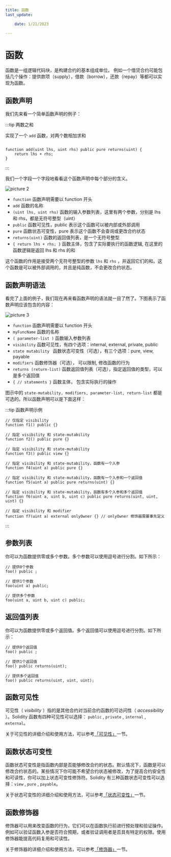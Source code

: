 ```yaml
---
title: 函数 
last_update:

    date: 1/21/2023

---
```


# 函数

函数是一组逻辑代码块，是构建合约的基本组成单位。 例如一个借贷合约可能包括几个操作：提供款项（supply），借款（borrow），还款（repay）等都可以实现为函数。

## 函数声明

我们先来看一个简单函数声明的例子：

:::tip 两数之和

实现了一个 `add` 函数，对两个数相加求和

```solidity

function add(uint lhs, uint rhs) public pure returns(uint) {
    return lhs + rhs;
}

```

:::

我们一个字段一个字段地看看这个函数声明中每个部分的含义。

![picture 2](assets/function/1674273524949.png)

  

* `function` 函数声明需要以 function 开头
* `add` 函数的名称
* `(uint lhs, uint rhs)` 函数的输入参数列表，这里有两个参数，分别是 lhs 和 rhs，都是无符号整型（uint）
* `public` 函数可见性，public 表示这个函数可以被内部或外部调用
* `pure` 函数状态可变性，pure 表示这个函数不会查询或更改合约状态
* `returns(uint)` 函数的返回值列表，是一个无符号整型
* `{ return lhs + rhs; }` 函数主体，包含了实际要执行的函数逻辑, 在这里的函数逻辑是返回 lhs 和 rhs 的和

这个函数的作用是接受两个无符号整型的参数 `lhs` 和 `rhs` ，并返回它们的和。这个函数是可以被外部调用的，并且是纯函数，不会更改合约状态。

## 函数声明语法

看完了上面的例子，我们现在再来看函数声明的语法就一目了然了。下图表示了函数声明应该包含的内容：

![picture 3](assets/function/1674281509826.png)

* `function` 函数声明需要以 function 开头
* `myFuncName` 函数的名称
* `( parameter-list )` 函数输入参数列表
* `visibility` 函数可见性，有四个选项：internal, external, private, public
* `state mutability ` 函数状态可变性（可选），有三个选项：pure, view, payable
* `modifiers` 函数修饰器（可选）， 可以限制, 修改函数的行为
* `returns (return-list)` 函数返回值列表（可选），指定返回值的类型，可以是多个返回值
* `{ // statements }` 函数主体， 包含实际执行的操作

图示中的 `state-mutability, modifiers, parameter-list, return-list` 都是可选的。所以函数声明可以是下面这样：

:::tip 函数声明示例

```solidity
// 仅指定 visibility
function f1() public {}

// 指定 visibility 和 state-mutability
function f2() public pure {}

// 指定 visibility 和 state-mutability
function f3() public view {}

// 指定 visibility 和 state-mutability，函数有一个入参
function f4(uint a) public pure {}

// 指定 visibility 和 state-mutability，函数有一个入参和一个返回值
function f5(uint a) public pure returns(uint) {}

// 指定 visibility 和 state-mutability，函数有多个入参和多个返回值
function f6(uint a, uint b, uint c) public pure returns(uint, uint, uint) {}

// 指定 visibility 和 modifier
function f7(uint a) external onlyOwner {} // onlyOwner 修饰器需要事先定义
```

:::

## 参数列表

你可以为函数提供零或多个参数。多个参数可以使用逗号进行分割。如下所示：

```solidity
// 提供0个参数
foo() public ;

// 提供1个参数
foo(uint a) public;

// 提供多个参数
foo(uint a, uint b, uint c) public;
```

## 返回值列表

你可以为函数提供零或多个返回值。多个返回值可以使用逗号进行分割。如下所示：

```solidity
// 提供0个返回值
foo() public ;

// 提供1个返回值
foo() public returns(uint);

// 提供多个返回值
foo() public returns(uint, uint, uint);
```

## 函数可见性

可见性（ *visibility* ）指的是其他合约对当前合约函数的可访问性（ *accessibility* ）。Solidity 函数有四种可见性可以选择： `public` , `private` , `internal` , `external`。

关于可见性的详细介绍和使用方法，可以参考[「可见性」](visibility)一节。

## 函数状态可变性

函数状态可变性是指函数内部是否能够修改合约的状态。默认情况下，函数是可以修改合约状态的。某些情况下你可能不希望合约状态被修改，为了提高合约安全性和可读性，你可以加上状态可变性修饰符。Solidity 有三种函数状态可变性可以选择：`view` , `pure` , `payable`。

关于状态可变性的详细介绍和使用方法，可以参考[「状态可变性」](state-mutability)一节。

## 函数修饰器

修饰器可以用来改变函数的行为，它们可以在函数执行前进行预处理和验证操作。例如可以验证函数入参是否符合预期，或者验证调用者是否具有特定的权限。使用修饰器能提高代码复用和可读性。

关于修饰器的详细介绍和使用方法，可以参考[「修饰器」](modifier)一节。

